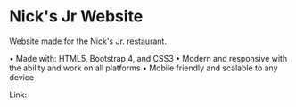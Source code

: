 # Nick's Jr Website

Website made for the Nick's Jr. restaurant.

•	Made with: HTML5, Bootstrap 4, and CSS3
•	Modern and responsive with the ability and work on all platforms
•	Mobile friendly and scalable to any device

Link: 
